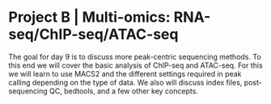 # Project B | Multi-omics: RNA-seq/ChIP-seq/ATAC-seq

The goal for day 9 is to discuss more peak-centric sequencing methods. To this end we will cover the basic analysis of ChIP-seq and ATAC-seq. For this we will learn to use MACS2 and the different settings required in peak calling depending on the type of data. We also will discuss index files, post-sequencing QC, bedtools, and a few other key concepts.

